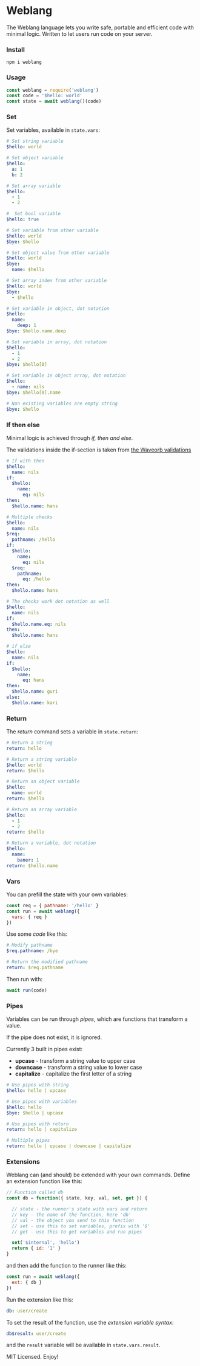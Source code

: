 # Weblang

The Weblang language lets you write safe, portable and efficient code with minimal logic. Written to let users run code on your server.

### Install
```
npm i weblang
```

### Usage

```js
const weblang = require('weblang')
const code = '$hello: world'
const state = await weblang()(code)
```

### Set

Set variables, available in `state.vars`:

```yaml
# Set string variable
$hello: world

# Set object variable
$hello:
  a: 1
  b: 2

# Set array variable
$hello:
  - 1
  - 2

#  Set bool variable
$hello: true

# Set variable from other variable
$hello: world
$bye: $hello

# Set object value from other variable
$hello: world
$bye:
  name: $hello

# Set array index from other variable
$hello: world
$bye:
  - $hello

# Set variable in object, dot notation
$hello:
  name:
    deep: 1
$bye: $hello.name.deep

# Set variable in array, dot notation
$hello:
  - 1
  - 2
$bye: $hello[0]

# Set variable in object array, dot notation
$hello:
  - name: nils
$bye: $hello[0].name

# Non existing variables are empty string
$bye: $hello
```

### If then else

Minimal logic is achieved through _if, then and else_.

The validations inside the if-section is taken from [the Waveorb validations](https://waveorb.com/doc/actions#validations)

```yaml
# If with then
$hello:
  name: nils
if:
  $hello:
    name:
      eq: nils
then:
  $hello.name: hans

# Multiple checks
$hello:
  name: nils
$req:
  pathname: /hello
if:
  $hello:
    name:
      eq: nils
  $req:
    pathname:
      eq: /hello
then:
  $hello.name: hans

# The checks work dot notation as well
$hello:
  name: nils
if:
  $hello.name.eq: nils
then:
  $hello.name: hans

# if else
$hello:
  name: nils
if:
  $hello:
    name:
      eq: hans
then:
  $hello.name: guri
else:
  $hello.name: kari
```

### Return

The _return_ command sets a variable in `state.return`:

```yaml
# Return a string
return: hello

# Return a string variable
$hello: world
return: $hello

# Return an object variable
$hello:
  name: world
return: $hello

# Return an array variable
$hello:
  - 1
  - 2
return: $hello

# Return a variable, dot notation
$hello:
  name:
    baner: 1
return: $hello.name
```

### Vars

You can prefill the state with your own variables:

```js
const req = { pathname: '/hello' }
const run = await weblang({
  vars: { req }
})
```

Use some _code_ like this:
```yaml
# Modify pathname
$req.pathname: /bye

# Return the modified pathname
return: $req.pathname
```

Then run with:
```js
await run(code)
```

### Pipes

Variables can be run through _pipes_, which are functions that transform a value.

If the pipe does not exist, it is ignored.

Currently 3 built in pipes exist:
* __upcase__ - transform a string value to upper case
* __downcase__ - transform a string value to lower case
* __capitalize__ - capitalize the first letter of a string

```yaml
# Use pipes with string
$hello: hello | upcase

# Use pipes with variables
$hello: hello
$bye: $hello | upcase

# Use pipes with return
return: hello | capitalize

# Multiple pipes
return: hello | upcase | downcase | capitalize
```

### Extensions

Weblang can (and should) be extended with your own commands. Define an extension function like this:

```js
// Function called db
const db = function({ state, key, val, set, get }) {

  // state - the runner's state with vars and return
  // key - the name of the function, here 'db'
  // val - the object you send to this function
  // set - use this to set variables, prefix with '$'
  // get - use this to get variables and run pipes

  set('$internal', 'hello')
  return { id: '1' }
}
```

and then add the function to the runner like this:

```js
const run = await weblang({
  ext: { db }
})
```

Run the extension like this:
```yaml
db: user/create
```

To set the result of the function, use the _extension variable syntax_:

```yaml
db$result: user/create
```

and the `result` variable will be available in `state.vars.result`.

MIT Licensed. Enjoy!
